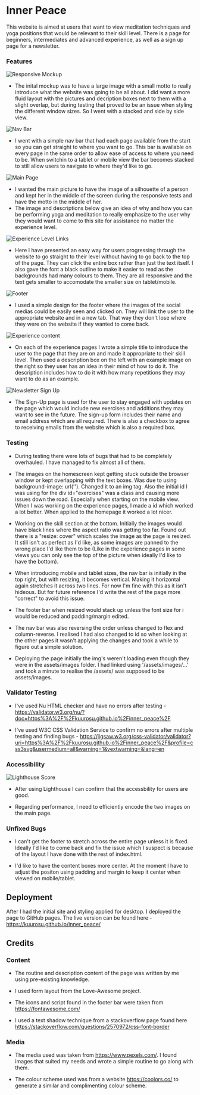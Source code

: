 # Inner Peace

This website is aimed at users that want to view meditation techniques and yoga positions that would be relevant to their skill level. There is a page for beginners, intermediates and advanced experience, as well as a sign up page for a newsletter.

### Features

![Responsive Mockup](media/mockup.png)

- The inital mockup was to have a large image with a small motto to really introduce what the website was going to be all about. I did want a more fluid layout with the pictures and decription boxes next to them with a slight overlap, but during testing that proved to be an issue when styling the different window sizes. So I went with a stacked and side by side view.

![Nav Bar](media/nav-bar.png)

- I went with a simple nav bar that had each page available from the start so you can get straight to where you want to go. This bar is available on every page in the same order to allow ease of access to where you need to be. When switchin to a tablet or mobile view the bar becomes stacked to still allow users to navigate to where they'd like to go. 

![Main Page](media/main-page.png)

- I wanted the main picture to have the image of a silhouette of a person and kept her in the middle of the screen during the responsive tests and have the motto in the middle of her. 
- The image and descriptions below give an idea of why and how you can be performing yoga and meditation to really emphasize to the user why they would want to come to this site for assistance no matter the experience level.

![Experience Level Links](media/experience-level.png)

- Here I have presented an easy way for users progressing through the website to go straight to their level without having to go back to the top of the page. They can click the entire box rather than just the text itself. I also gave the font a black outline to make it easier to read as the backgrounds had many colours to them. They are all responsive and the text gets smaller to accomodate the smaller size on tablet/mobile.

![Footer](media/footer.png)

- I used a simple design for the footer where the images of the social medias could be easily seen and clicked on. They will link the user to the appropriate website and in a new tab. That way they don't lose where they were on the website if they wanted to come back.

![Experience content](media/example-routine.png)

- On each of the experience pages I wrote a simple title to introduce the user to the page that they are on and made it appropriate to their skill level. Then used a description box on the left with an example image on the right so they user has an idea in their mind of how to do it. The description includes how to do it with how many repetitions they may want to do as an example.

![Newsletter Sign Up](media/sign-up.png)

- The Sign-Up page is used for the user to stay engaged with updates on the page which would include new exercises and additions they may want to see in the future. The sign-up form includes their name and email address which are all required. There is also a checkbox to agree to receiving emails from the website which is also a required box. 

### Testing

- During testing there were lots of bugs that had to be completely overhauled. I have managed to fix almost all of them. 

- The images on the homescreen kept getting stuck outside the browser window or kept overlapping with the text boxes. Was due to using background-image: url(''). Changed it to an img tag. Also the initial id I was using for the div id="exercises" was a class and causing more issues down the road. Especially when starting on the mobile view. When I was working on the experience pages, I made a id which worked a lot better. When applied to the homepage it worked a lot nicer. 

- Working on the skill section at the bottom. Initially the images would have black lines where the aspect ratio was getting too far. Found out there is a "resize: cover" which scales the image as the page is resized. It still isn't as perfect as I'd like, as some images are panned to the wrong place I'd like them to be (Like in the experience pages in some views you can only see the top of the picture when ideally I'd like to have the bottom).

- When introducing mobile and tablet sizes, the nav bar is initially in the top right, but with resizing, it becomes vertical. Making it horizontal again stretches it across two lines. For now I'm fine with this as it isn't hideous. But for future reference I'd write the rest of the page more "correct" to avoid this issue.

- The footer bar when resized would stack up unless the font size for i would be reduced and padding/margin edited. 

- The nav bar was also reversing the order unless changed to flex and column-reverse. I realised I had also changed to id so when looking at the other pages it wasn't applying the changes and took a while to figure out a simple solution. 

- Deploying the page initially the img's weren't loading even though they were in the assets/images folder. I had linked using '/assets/images/...' and took a minute to realise the /assets/ was supposed to be assets/images. 

### Validator Testing

- I've used Nu HTML checker and have no errors after testing - https://validator.w3.org/nu/?doc=https%3A%2F%2Fkuurosu.github.io%2Finner_peace%2F

- I've used W3C CSS Validation Service to confirm no errors after multiple testing and finding bugs - https://jigsaw.w3.org/css-validator/validator?uri=https%3A%2F%2Fkuurosu.github.io%2Finner_peace%2F&profile=css3svg&usermedium=all&warning=1&vextwarning=&lang=en

### Accessibility

![Lighthouse Score](media/lighthouse.png)

- After using Lighthouse I can confirm that the accessbility for users are good.

- Regarding performance, I need to efficiently encode the two images on the main page.

### Unfixed Bugs

- I can't get the footer to stretch across the entire page unless it is fixed. Ideally I'd like to come back and fix the issue which I suspect is because of the layout I have done with the rest of index.html. 

- I'd like to have the content boxes more center. At the moment I have to adjust the positon using padding and margin to keep it center when viewed on mobile/tablet.

## Deployment

After I had the initial site and styling applied for desktop. I deployed the page to GitHub pages. The live version can be found here - https://kuurosu.github.io/inner_peace/

## Credits

### Content

- The routine and description content of the page was written by me using pre-existing knowledge.

- I used form layout from the Love-Awesome project.

- The icons and script found in the footer bar were taken from https://fontawesome.com/

- I used a text shadow technique from a stackoverflow page found here https://stackoverflow.com/questions/2570972/css-font-border

### Media

- The media used was taken from https://www.pexels.com/. I found images that suited my needs and wrote a simple routine to go along with them. 

- The colour scheme used was from a website https://coolors.co/ to generate a similar and complimenting colour scheme.
